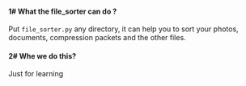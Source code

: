 #### 1# What the file_sorter can do ?

Put `file_sorter.py` any directory, it can help you to sort your photos, documents, compression packets and the other files.

#### 2# Whe we do this?

Just for learning
